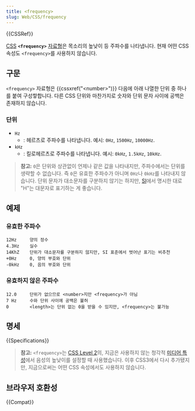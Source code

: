 ```yaml
---
title: <frequency>
slug: Web/CSS/frequency
---
```

{{CSSRef}}

[CSS](/ko/docs/Web/CSS) **`<frequency>`** [자료형](/ko/docs/Web/CSS/CSS_Types)은 목소리의 높낮이 등 주파수를 나타냅니다. 현재 어떤 CSS 속성도 `<frequency>`를 사용하지 않습니다.

## 구문

`<frequency>` 자료형은 {{cssxref("&lt;number&gt;")}} 다음에 아래 나열한 단위 중 하나를 붙여 구성핳합니다. 다른 CSS 단위와 마찬가지로 숫자와 단위 문자 사이에 공백은 존재하지 않습니다.

### 단위

- `Hz`
  - : 헤르츠로 주파수를 나타냅니다. 예시: `0Hz`, `1500Hz`, `10000Hz`.
- `kHz`
  - : 킬로헤르츠로 주파수를 나타냅니다. 예시: `0kHz`, `1.5kHz`, `10kHz`.

> **참고:** `0`은 단위와 상관없이 언제나 같은 값을 나타내지만, 주파수에서는 단위를 생략할 수 없습니다. 즉 `0`은 유효한 주파수가 아니며 `0Hz`나 `0kHz`를 나타내지 않습니다. 단위 문자가 대소문자를 구분하지 않기는 하지만, [SI](https://ko.wikipedia.org/wiki/%EA%B5%AD%EC%A0%9C%EB%8B%A8%EC%9C%84%EA%B3%84)에서 명시한 대로 "H"는 대문자로 표기하는 게 좋습니다.

## 예제

### 유효한 주파수

```
12Hz     양의 정수
4.3Hz    실수
14KhZ    단위가 대소문자를 구분하지 않지만, SI 표준에서 벗어난 표기는 비추천
+0Hz     0, 양의 부호와 단위
-0kHz    0, 음의 부호와 단위
```

### 유효하지 않은 주파수

```plain example-bad
12.0     단위가 없으므로 <number>지만 <frequency>가 아님
7 Hz     수와 단위 사이에 공백은 불허
0        <length>는 단위 없는 0을 받을 수 있지만, <frequency>는 불가능
```

## 명세

{{Specifications}}

> **참고:** `<frequency>`는 [CSS Level 2](https://www.w3.org/TR/CSS2/aural.html#q19.0)의, 지금은 사용하지 않는 청각적 [미디어 특성](/ko/docs/Web/CSS/@media#미디어_특성)에서 음성의 높낮이를 설정할 때 사용했습니다. 이후 CSS3에서 다시 추가됐지만, 지금으로써는 어떤 CSS 속성에서도 사용하지 않습니다.

## 브라우저 호환성

{{Compat}}

